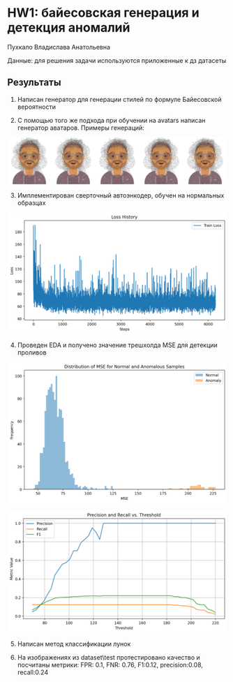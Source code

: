# HW1: байесовская генерация и детекция аномалий
Пухкало Владислава Анатольевна

Данные: для решения задачи используются приложенные к дз датасеты

## Результаты

1) Написан генератор для генерации стилей по формуле Байесовской вероятности
   
2) С помощью того же подхода при обучении на avatars написан генератор аватаров. Примеры генераций:

![avatars](avatars.png)

3) Имплементирован cверточный автоэнкодер, обучен на нормальных образцах

![loss](loss.png)

4) Проведен EDA и получено значение трешхолда MSE для детекции проливов

![mse](MSE.png)

![th](trash_hold.png)

5) Написан метод классификации лунок

6) На изображениях из dataset\test протестировано качество и посчитаны метрики:
   FPR: 0.1, FNR: 0.76, F1:0.12, precision:0.08, recall:0.24
